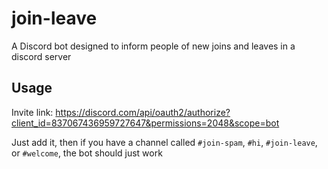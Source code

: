 # join-leave

A Discord bot designed to inform people of new joins and leaves in a discord server

## Usage

Invite link: https://discord.com/api/oauth2/authorize?client_id=837067436959727647&permissions=2048&scope=bot

Just add it, then if you have a channel called `#join-spam`, `#hi`, `#join-leave`, or `#welcome`, the bot should just work